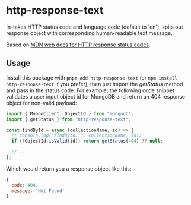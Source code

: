 # http-response-text

In-takes HTTP status code and language code (default to 'en'), spits out response object with corresponding human-readable text message.

Based on [MDN web docs for HTTP response status codes](https://developer.mozilla.org/en-US/docs/Web/HTTP/Status).

## Usage

Install this package with `pnpm add http-response-text` (or `npm install http-response-text` if you prefer), then just import the _getStatus_ method and pass in the status code. For example, the following code snippet validates a user input object id for MongoDB and return an 404 response object for non-valid payload:

```javascript
import { MongoClient, ObjectId } from "mongodb";
import { getStatus } from "http-response-text";

const findById = async (collectionName, id) => {
  // console.log("findById: ", collectionName, id);
  if (!ObjectId.isValid(id)) return getStatus(404) ?? null;

  // ...
};
```

Which would return you a response object like this:

```javascript
{
  code: 404,
  message: 'Not Found'
}
```
